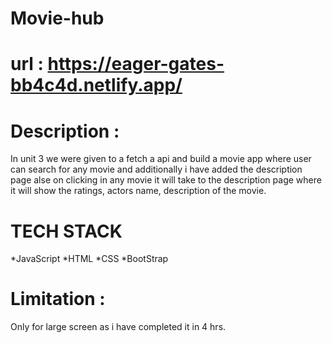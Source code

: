 # Movie-hub

# url : https://eager-gates-bb4c4d.netlify.app/

# Description :
In unit 3 we were given to a fetch a api  and build a movie app where user can search for any movie and additionally i have added the description page alse on clicking in any movie it will take to the description page where it will show the ratings, actors name, description of the movie.

# TECH STACK
*JavaScript
*HTML
*CSS
*BootStrap

# Limitation :
Only for large screen as i have completed it in 4 hrs.

